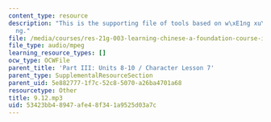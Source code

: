 ```yaml
---
content_type: resource
description: "This is the supporting file of tools based on w\xE1ng xu\xE9y\u012B\
  ng."
file: /media/courses/res-21g-003-learning-chinese-a-foundation-course-in-mandarin-spring-2011/53423bb48947afe48f341a9525d03a7c_9.12.mp3
file_type: audio/mpeg
learning_resource_types: []
ocw_type: OCWFile
parent_title: 'Part III: Units 8-10 / Character Lesson 7'
parent_type: SupplementalResourceSection
parent_uid: 5e882777-1f7c-52c8-5070-a26ba4701a68
resourcetype: Other
title: 9.12.mp3
uid: 53423bb4-8947-afe4-8f34-1a9525d03a7c
---
```

